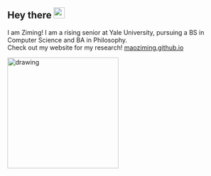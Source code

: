 ## Hey there <img src="https://media.giphy.com/media/hvRJCLFzcasrR4ia7z/giphy.gif" width="25px">

I am Ziming! I am a rising senior at Yale University, pursuing a BS in Computer Science and BA in Philosophy.\
Check out my website for my research! [maoziming.github.io](https://maoziming.github.io/)

<img src="https://i.pinimg.com/originals/e4/26/70/e426702edf874b181aced1e2fa5c6cde.gif" alt="drawing" width="250"/>
